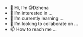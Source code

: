 - 👋 Hi, I’m @Dzhena
- 👀 I’m interested in ...
- 🌱 I’m currently learning ...
- 💞️ I’m looking to collaborate on ...
- 📫 How to reach me ...

<!---
Dzhena/Dzhena is a ✨ special ✨ repository because its `README.md` (this file) appears on your GitHub profile.
You can click the Preview link to take a look at your changes.
--->
